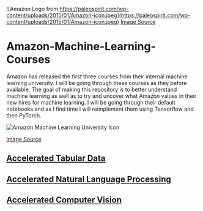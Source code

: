 ![Amazon Logo from https://paleospirit.com/wp-content/uploads/2015/01/Amazon-icon.jpeg](https://paleospirit.com/wp-content/uploads/2015/01/Amazon-icon.jpeg)
[Image Source](https://paleospirit.com/sweetpaleo/amazon-icon/)

# Amazon-Machine-Learning-Courses
Amazon has released the first three courses from their internal machine learning university. I will be going through these courses as they before available. The goal of making this repository is
 to better understand machine learning as well as to try and uncover what Amazon values in their new hires for machine learning. I will be going through their default notebooks and as I find time
 I will reimplement them using Tensorflow and then PyTorch.
 

![Amazon Machine Learning University Icon](https://github.com/Jadams29/Amazon-Machine-Learning-Courses/blob/master/misc/Icons/MLU_Logo.png)

[Image Source](https://github.com/aws-samples/aws-machine-learning-university-accelerated-nlp)


## [Accelerated Tabular Data](https://github.com/Jadams29/Amazon-Machine-Learning-Course/tree/master/Accelerated%20Tabular%20Data)
 
 
## [Accelerated Natural Language Processing](https://github.com/Jadams29/Amazon-Machine-Learning-Course/tree/master/Accelerated%20Natural%20Language%20Processing)


## [Accelerated Computer Vision](https://github.com/Jadams29/Amazon-Machine-Learning-Course/tree/master/Accelerated%20Computer%20Vision)
 
